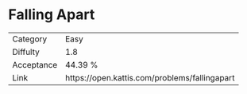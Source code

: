 # Falling Apart

<table>
    <tr>
        <td>Category</td>
        <td>Easy</td>
    </tr>
    <tr>
        <td>Diffulty</td>
        <td>1.8</td>
    </tr>
    <tr>
        <td>Acceptance</td>
        <td>44.39 %</td>
    </tr>
    <tr>
        <td>Link</td>
        <td>https://open.kattis.com/problems/fallingapart</td>
    </tr>
</table>